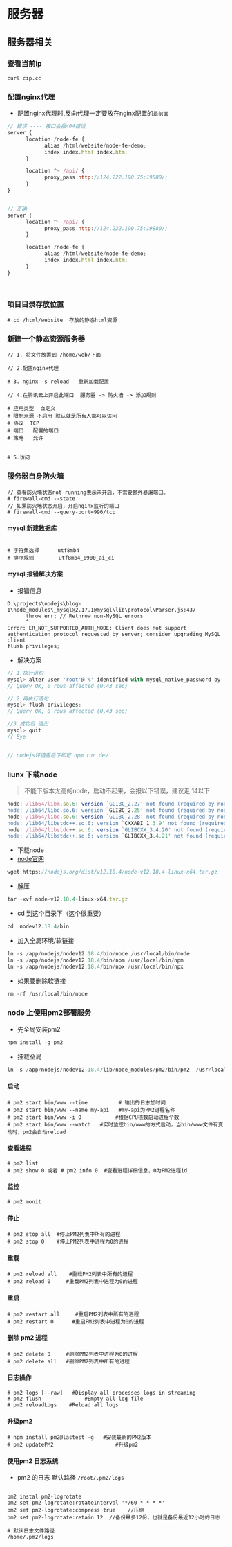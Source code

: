 # 服务器

## 服务器相关

### 查看当前ip

```shell
curl cip.cc
```

### 配置nginx代理

- 配置nginx代理时,反向代理一定要放在nginx配置的`最前面`

```js
// 错误 ---- 接口会报404错误
server {
      location /node-fe {
            alias /html/website/node-fe-demo;
            index index.html index.htm;
      }

      location ^~ /api/ {
            proxy_pass http://124.222.190.75:19880/;
      }
}


// 正确
server {
      location ^~ /api/ {
            proxy_pass http://124.222.190.75:19880/;
      }

      location /node-fe {
            alias /html/website/node-fe-demo;
            index index.html index.htm;
      }
}




```

### 项目目录存放位置

```shell
# cd /html/website  存放的静态html资源
```

### 新建一个静态资源服务器

```shell
// 1. 将文件放置到 /home/web/下面

// 2.配置nginx代理

# 3. nginx -s reload   重新加载配置

// 4.在腾讯云上开启此端口  服务器 -> 防火墙 -> 添加规则

# 应用类型  自定义
# 限制来源 不启用 默认就是所有人都可以访问
# 协议  TCP
# 端口   配置的端口
# 策略   允许


# 5.访问

```

### 服务器自身防火墙

```shell
// 查看防火墙状态not running表示未开启，不需要额外暴漏端口。
# firewall-cmd --state
// 如果防火墙状态开启，开启nginx监听的端口
# firewall-cmd --query-port=996/tcp
```

#### mysql 新建数据库

```shell

# 字符集选择      utf8mb4
# 排序规则        utf8mb4_0900_ai_ci
```

#### mysql 报错解决方案

- 报错信息

```text
D:\projects\nodejs\blog-1\node_modules\_mysql@2.17.1@mysql\lib\protocol\Parser.js:437
      throw err; // Rethrow non-MySQL errors
      ^
Error: ER_NOT_SUPPORTED_AUTH_MODE: Client does not support authentication protocol requested by server; consider upgrading MySQL client
flush privileges;
```

- 解决方案

```js
// 1.执行语句
mysql> alter user 'root'@'%' identified with mysql_native_password by '密码';
// Query OK, 0 rows affected (0.43 sec)

// 2.再执行语句
mysql> flush privileges;
// Query OK, 0 rows affected (0.43 sec)

//3.成功后 退出
mysql> quit
// Bye


// nodejs环境重启下即可 npm run dev
```

### liunx 下载node

> 不能下版本太高的node，启动不起来，会报以下错误，建议走 14以下

```js
node: /lib64/libm.so.6: version `GLIBC_2.27' not found (required by node)
node: /lib64/libc.so.6: version `GLIBC_2.25' not found (required by node)
node: /lib64/libc.so.6: version `GLIBC_2.28' not found (required by node)
node: /lib64/libstdc++.so.6: version `CXXABI_1.3.9' not found (required by node)
node: /lib64/libstdc++.so.6: version `GLIBCXX_3.4.20' not found (required by node)
node: /lib64/libstdc++.so.6: version `GLIBCXX_3.4.21' not found (required by node)
```

- 下载node
- [node官网](https://nodejs.org/dist/)

```js
wget https://nodejs.org/dist/v12.18.4/node-v12.18.4-linux-x64.tar.gz
```

- 解压

```js
tar -xvf node-v12.18.4-linux-x64.tar.gz
```

- cd 到这个目录下（这个很重要）

```js
cd  nodev12.18.4/bin
```

- 加入全局环境/软链接

```js
ln -s /app/nodejs/nodev12.18.4/bin/node /usr/local/bin/node
ln -s /app/nodejs/nodev12.18.4/bin/npm /usr/local/bin/npm
ln -s /app/nodejs/nodev12.18.4/bin/npx /usr/local/bin/npx
```

- 如果要删除软链接

```js
rm -rf /usr/local/bin/node
```

### node 上使用pm2部署服务

- 先全局安装pm2

```js
npm install -g pm2
```

- 挂载全局

```js
ln -s /app/nodejs/nodev12.18.4/lib/node_modules/pm2/bin/pm2  /usr/local/bin
```

#### 启动

```shell
# pm2 start bin/www --time          # 输出的日志加时间
# pm2 start bin/www --name my-api   #my-api为PM2进程名称
# pm2 start bin/www -i 0           #根据CPU核数启动进程个数
# pm2 start bin/www --watch   #实时监控bin/www的方式启动，当bin/www文件有变动时，pm2会自动reload
```

#### 查看进程

```shell
# pm2 list
# pm2 show 0 或者 # pm2 info 0  #查看进程详细信息，0为PM2进程id
```

#### 监控

```shell
# pm2 monit
```

#### 停止

```shell
# pm2 stop all  #停止PM2列表中所有的进程
# pm2 stop 0    #停止PM2列表中进程为0的进程
```

#### 重载

```shell
# pm2 reload all    #重载PM2列表中所有的进程
# pm2 reload 0     #重载PM2列表中进程为0的进程
```

#### 重启

```shell
# pm2 restart all     #重启PM2列表中所有的进程
# pm2 restart 0      #重启PM2列表中进程为0的进程
```

#### 删除 pm2 进程

```shell
# pm2 delete 0     #删除PM2列表中进程为0的进程
# pm2 delete all   #删除PM2列表中所有的进程
```

#### 日志操作

```shell
# pm2 logs [--raw]   #Display all processes logs in streaming
# pm2 flush              #Empty all log file
# pm2 reloadLogs    #Reload all logs
```

#### 升级pm2

```shell
# npm install pm2@lastest -g   #安装最新的PM2版本
# pm2 updatePM2                    #升级pm2
```

#### 使用pm2 日志系统

- pm2 的日志 默认路径 `/root/.pm2/logs`

```shell

pm2 instal pm2-logrotate
pm2 set pm2-logrotate:rotateInterval '*/60 * * * *'
pm2 set pm2-logrotate:compress true    //压缩
pm2 set pm2-logrotate:retain 12  //备份最多12份，也就是备份最近12小时的日志

# 默认日志文件路径
/home/.pm2/logs
```
